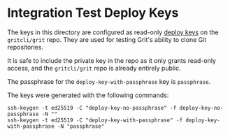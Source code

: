 # Integration Test Deploy Keys

The keys in this directory are configured as read-only [deploy
keys](https://docs.github.com/en/developers/overview/managing-deploy-keys#deploy-keys)
on the `gritcli/grit` repo. They are used for testing Grit's ability to clone
Git repositories.

It is safe to include the private key in the repo as it only grants read-only
access, and the `gritcli/grit` repo is already entirely public.

The passphrase for the `deploy-key-with-passphrase` key is `passphrase`.

The keys were generated with the following commands:

```console
ssh-keygen -t ed25519 -C "deploy-key-no-passphrase" -f deploy-key-no-passphrase -N ""
ssh-keygen -t ed25519 -C "deploy-key-with-passphrase" -f deploy-key-with-passphrase -N "passphrase"
```
